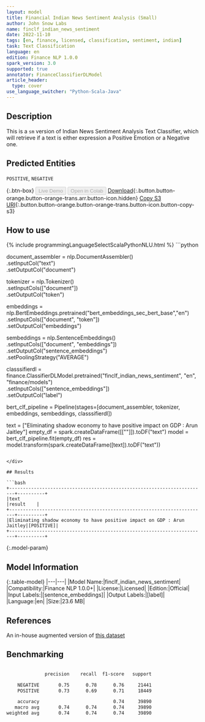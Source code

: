 ```yaml
---
layout: model
title: Financial Indian News Sentiment Analysis (Small)
author: John Snow Labs
name: finclf_indian_news_sentiment
date: 2022-11-10
tags: [en, finance, licensed, classification, sentiment, indian]
task: Text Classification
language: en
edition: Finance NLP 1.0.0
spark_version: 3.0
supported: true
annotator: FinanceClassifierDLModel
article_header:
  type: cover
use_language_switcher: "Python-Scala-Java"
---
```


## Description

This is a `sm` version of Indian News Sentiment Analysis Text Classifier, which will retrieve if a text is either expression a Positive Emotion or a Negative one.

## Predicted Entities

`POSITIVE`, `NEGATIVE`

{:.btn-box}
<button class="button button-orange" disabled>Live Demo</button>
<button class="button button-orange" disabled>Open in Colab</button>
[Download](https://s3.amazonaws.com/auxdata.johnsnowlabs.com/finance/models/finclf_indian_news_sentiment_en_1.0.0_3.0_1668058786154.zip){:.button.button-orange.button-orange-trans.arr.button-icon.hidden}
[Copy S3 URI](s3://auxdata.johnsnowlabs.com/finance/models/finclf_indian_news_sentiment_en_1.0.0_3.0_1668058786154.zip){:.button.button-orange.button-orange-trans.button-icon.button-copy-s3}

## How to use



<div class="tabs-box" markdown="1">
{% include programmingLanguageSelectScalaPythonNLU.html %}
```python
 
document_assembler = nlp.DocumentAssembler() \
                .setInputCol("text") \
                .setOutputCol("document")

tokenizer = nlp.Tokenizer() \
                .setInputCols(["document"]) \
                .setOutputCol("token")
      
embeddings = nlp.BertEmbeddings.pretrained("bert_embeddings_sec_bert_base","en") \
        .setInputCols(["document", "token"]) \
        .setOutputCol("embeddings")

sembeddings = nlp.SentenceEmbeddings()\
    .setInputCols(["document", "embeddings"]) \
    .setOutputCol("sentence_embeddings") \
    .setPoolingStrategy("AVERAGE")

classsifierdl = finance.ClassifierDLModel.pretrained("finclf_indian_news_sentiment", "en", "finance/models")\
                .setInputCols(["sentence_embeddings"])\
                .setOutputCol("label")

bert_clf_pipeline = Pipeline(stages=[document_assembler,
                                     tokenizer,
                                     embeddings,
                                     sembeddings,
                                     classsifierdl])

text = ["Eliminating shadow economy to have positive impact on GDP : Arun Jaitley"]
empty_df = spark.createDataFrame([[""]]).toDF("text")
model = bert_clf_pipeline.fit(empty_df)
res = model.transform(spark.createDataFrame([text]).toDF("text"))

```

</div>

## Results

```bash
+------------------------------------------------------------------------+----------+
|text                                                                    |result    |
+------------------------------------------------------------------------+----------+
|Eliminating shadow economy to have positive impact on GDP : Arun Jaitley|[POSITIVE]|
+------------------------------------------------------------------------+----------+

```

{:.model-param}
## Model Information

{:.table-model}
|---|---|
|Model Name:|finclf_indian_news_sentiment|
|Compatibility:|Finance NLP 1.0.0+|
|License:|Licensed|
|Edition:|Official|
|Input Labels:|[sentence_embeddings]|
|Output Labels:|[label]|
|Language:|en|
|Size:|23.6 MB|

## References

An in-house augmented version of [this dataset](https://www.kaggle.com/datasets/harshrkh/india-financial-news-headlines-sentiments)

## Benchmarking

```bash

              precision    recall  f1-score   support

    NEGATIVE       0.75      0.78      0.76     21441
    POSITIVE       0.73      0.69      0.71     18449

    accuracy                           0.74     39890
   macro avg       0.74      0.74      0.74     39890
weighted avg       0.74      0.74      0.74     39890

```
